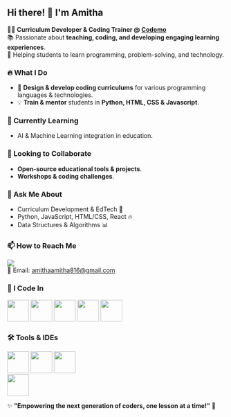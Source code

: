 ## Hi there! 👋 I'm Amitha  

👨‍🏫 **Curriculum Developer & Coding Trainer @ [Codomo](https://www.codomo.in/)**  
📚 Passionate about **teaching, coding, and developing engaging learning experiences**.  
🚀 Helping students to learn programming, problem-solving, and technology.  


### 🔥 What I Do  
- 🎯 **Design & develop coding curriculums** for various programming languages & technologies.  
- 💡 **Train & mentor** students in **Python, HTML, CSS & Javascript**.  

### 🌱 Currently Learning  
- AI & Machine Learning integration in education.  

### 👯 Looking to Collaborate  
- **Open-source educational tools & projects**.    
- **Workshops & coding challenges**.  

### 💬 Ask Me About  
- Curriculum Development & EdTech 🚀  
- Python, JavaScript, HTML/CSS, React 🔥  
- Data Structures & Algorithms 📊  
 

### 📫 How to Reach Me  
[<img src="https://img.shields.io/badge/LinkedIn-0077B5?style=for-the-badge&logo=linkedin&logoColor=white" />](https://www.linkedin.com/in/amitha-mofficial/)  
📧 Email: amithaamitha816@gmail.com

### 🚀 I Code In  
<img height="50" width="50" src="https://img.icons8.com/color/48/000000/python.png"/>  <img height="50" width="50" src="https://img.icons8.com/color/48/000000/javascript.png"/> <img height="50" width="50" src="https://img.icons8.com/color/48/000000/html-5.png"/> <img height="50" width="50" src="https://img.icons8.com/color/48/000000/css3.png"/>  <img height="50" width="50" src="https://img.icons8.com/color/48/000000/react-native.png"/>  

### 🛠 Tools & IDEs  
<img height="50" width="50" src="https://img.icons8.com/color/48/000000/visual-studio-code-2019.png"/> <img height="50" width="50" src="https://img.icons8.com/color/48/000000/git.png"/> <img height="50" width="50" src="https://img.icons8.com/color/48/000000/microsoft-excel-2019.png"/>  
<img height="50" width="50" src="https://img.icons8.com/color/48/000000/power-bi.png"/>

✨ **"Empowering the next generation of coders, one lesson at a time!"** 🚀  
